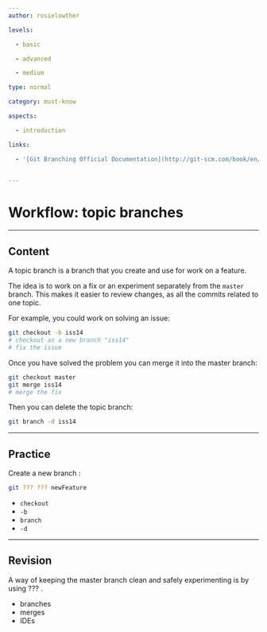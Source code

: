 ```yaml
---
author: rosielowther

levels:

  - basic

  - advanced

  - medium

type: normal

category: must-know

aspects:

  - introduction

links:

  - '[Git Branching Official Documentation](http://git-scm.com/book/en/v2/Git-Branching-Branching-Workflows){documentation}'


---
```


# Workflow: topic branches

---
## Content

A topic branch is a branch that you create and use for work on a feature.

The idea is to work on a fix or an experiment separately from the `master` branch. This makes it easier to review changes, as all the commits related to one topic.

For example, you could work on solving an issue:
```bash
git checkout -b iss14
# checkout as a new branch "iss14"
# fix the issue
```
Once you have solved the problem you can merge it into the master branch:
```bash
git checkout master
git merge iss14
# merge the fix
```
Then you can delete the topic branch:
```bash
git branch -d iss14
```

---
## Practice

Create a new branch :
```bash
git ??? ??? newFeature
```

* `checkout`
* `-b`
* `branch`
* `-d`

---
## Revision

A way of keeping the master branch clean and safely experimenting is by using ??? .

* branches 
* merges
* IDEs

 
 
